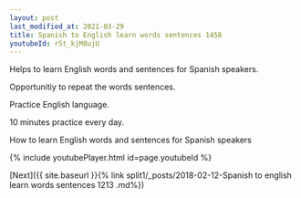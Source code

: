 ```yaml
---
layout: post
last_modified_at: 2021-03-29
title: Spanish to English learn words sentences 1458 
youtubeId: rSt_kjM8ujU
---
```

 
 
Helps to learn English words and sentences for Spanish speakers.

Opportunitiy to repeat the words sentences. 

Practice English language. 
 
10 minutes practice every day. 
 
How to learn English words and sentences for Spanish speakers 
 
{% include youtubePlayer.html id=page.youtubeId %}
 
 
[Next]({{ site.baseurl }}{% link  split1/_posts/2018-02-12-Spanish to english learn words sentences 1213 .md%})
 
